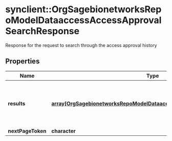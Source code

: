 # synclient::OrgSagebionetworksRepoModelDataaccessAccessApprovalSearchResponse

Response for the request to search through the access approval history

## Properties
Name | Type | Description | Notes
------------ | ------------- | ------------- | -------------
**results** | [**array[OrgSagebionetworksRepoModelDataaccessAccessApprovalSearchResult]**](org.sagebionetworks.repo.model.dataaccess.AccessApprovalSearchResult.md) | The matching Access Approval information corresponding to the search parameters | [optional] 
**nextPageToken** | **character** |  | [optional] 


